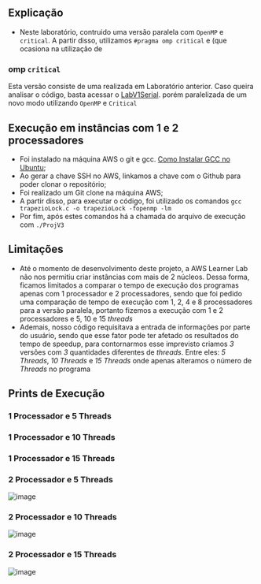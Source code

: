 ## Explicação 
- Neste laboratório, contruido uma versão paralela com `OpenMP` e` critical`. A partir disso, utilizamos `#pragma omp critical` e  (que ocasiona na utilização de 
### omp `critical`
Esta versão consiste de uma realizada em Laboratório anterior. Caso queira analisar o código, basta acessar o [LabV1Serial](https://github.com/claudia1402/LabComputacaoParalela-GrupoJujutsuCodigo/tree/main/ProjV1Serial). porém paralelizada de um novo modo utilizando `OpenMP` e `Critical`

## Execução em instâncias com 1 e 2 processadores
- Foi instalado na máquina AWS o git e gcc. [Como Instalar GCC no Ubuntu](https://linuxize.com/post/how-to-install-gcc-compiler-on-ubuntu-18-04/);
- Ao gerar a chave SSH no AWS, linkamos a chave com o Github para poder clonar o repositório;
- Foi realizado um Git clone na máquina AWS;
- A partir disso, para executar o código, foi utilizado os comandos `gcc trapezioLock.c -o trapezioLock -fopenmp -lm`
- Por fim, após estes comandos há a chamada do arquivo de execução com `./ProjV3`

## Limitações
- Até o momento de desenvolvimento deste projeto, a AWS Learner Lab não nos permitiu criar instâncias com mais de 2 núcleos. Dessa forma, ficamos limitados a comparar o tempo de execução dos programas apenas com 1 processador e 2 processadores, sendo que foi pedido uma comparação de tempo de execução com 1, 2, 4  e 8 processadores para a versão paralela, portanto fizemos a execução com 1 e 2 processadores e 5, 10 e 15 _threads_
- Ademais, nosso código requisitava a entrada de informações por parte do usuário, sendo que esse fator pode ter afetado os resultados do tempo de speedup, para contornarmos esse imprevisto criamos _3_ versões com _3_ quantidades diferentes de _threads_. Entre eles: _5 Threads_, _10 Threads_ e _15 Threads_ onde apenas alteramos o número de _Threads_ no programa
## Prints de Execução

### 1 Processador e 5 Threads

### 1 Processador e 10 Threads

### 1 Processador e 15 Threads

### 2 Processador e 5 Threads
![image](https://user-images.githubusercontent.com/80297158/200951035-b02d1d0d-c5e4-4fcb-8fce-7b5b06e2d11b.png)

### 2 Processador e 10 Threads
![image](https://user-images.githubusercontent.com/80297158/200950895-9a25555b-aac8-45bb-95b8-dcf4f8e71523.png)

### 2 Processador e 15 Threads
![image](https://user-images.githubusercontent.com/80297158/200950742-acc73ef9-a59b-45f8-9710-93dda278822a.png)

